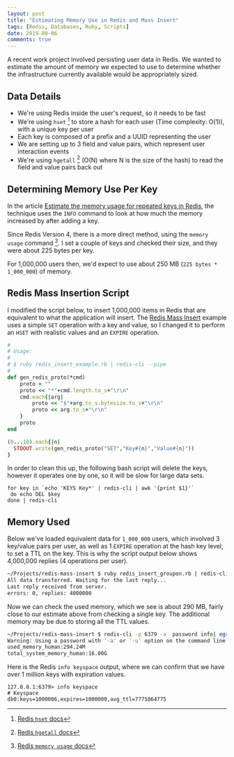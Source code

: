 ```yaml
---
layout: post
title: "Estimating Memory Use in Redis and Mass Insert"
tags: [Redis, Databases, Ruby, Scripts]
date: 2019-08-06
comments: true
---
```


A recent work project involved persisting user data in Redis. We wanted to estimate the amount of memory we expected to use to determine whether the infrastructure currently available would be appropriately sized.

## Data Details
* We're using Redis inside the user's request, so it needs to be fast
* We're using `hset` [^1] to store a hash for each user (Time complexity: O(1)), with a unique key per user
* Each key is composed of a prefix and a UUID representing the user
* We are setting up to 3 field and value pairs, which represent user interaction events
* We're using `hgetall` [^2] (O(N) where N is the size of the hash) to read the field and value pairs back out

## Determining Memory Use Per Key
In the article [Estimate the memory usage for repeated keys in Redis](https://medium.com/@lucasmagnum/redistip-estimate-the-memory-usage-for-repeated-keys-in-redis-2dc3f163fdab), the technique uses the `INFO` command to look at how much the memory increased by after adding a key.

Since Redis Version 4, there is a more direct method, using the `memory usage` command [^3]. I set a couple of keys and checked their size, and they were about 225 bytes per key.

For 1,000,000 users then, we'd expect to use about 250 MB (`225 bytes * 1_000_000`) of memory.


## Redis Mass Insertion Script
I modified the script below, to insert 1,000,000 items in Redis that are equivalent to what the application will insert. The [Redis Mass Insert](https://redis.io/topics/mass-insert) example uses a simple `SET` operation with a key and value, so I changed it to perform an `HSET` with realistic values and an `EXPIRE` operation.

```rb
#
# Usage:
#
# $ ruby redis_insert_example.rb | redis-cli --pipe
#
def gen_redis_proto(*cmd)
    proto = ""
    proto << "*"+cmd.length.to_s+"\r\n"
    cmd.each{|arg|
        proto << "$"+arg.to_s.bytesize.to_s+"\r\n"
        proto << arg.to_s+"\r\n"
    }
    proto
end

(0...10).each{|n|
  STDOUT.write(gen_redis_proto("SET","Key#{n}","Value#{n}"))
}
```

In order to clean this up, the following bash script will delete the keys, however it operates one by one, so it will be slow for large data sets.

```
for key in `echo 'KEYS Key*' | redis-cli | awk '{print $1}'`
 do echo DEL $key
done | redis-cli
```

## Memory Used
Below we've loaded equivalent data for `1_000_000` users, which involved 3 key/value pairs per user, as well as 1 `EXPIRE` operation at the hash key level, to set a TTL on the key. This is why the script output below shows 4,000,000 replies (4 operations per user).

```sh
~/Projects/redis-mass-insert $ ruby redis_insert_groupon.rb | redis-cli --pipe
All data transferred. Waiting for the last reply...
Last reply received from server.
errors: 0, replies: 4000000
```

Now we can check the used memory, which we see is about 290 MB, fairly close to our estimate above from checking a single key. The additional memory may be due to storing all the TTL values.

```sh
~/Projects/redis-mass-insert $ redis-cli -p 6379 -a  password info| egrep "used_memory_human|total_system_memory_human"
Warning: Using a password with '-a' or '-u' option on the command line interface may not be safe.
used_memory_human:294.24M
total_system_memory_human:16.00G
```

Here is the Redis `info keyspace` output, where we can confirm that we have over 1 million keys with expiration values.

```
127.0.0.1:6379> info keyspace
# Keyspace
db0:keys=1000006,expires=1000000,avg_ttl=7775864775
```

[^1]: [Redis `hset` docs](https://redis.io/commands/hset)
[^2]: [Redis `hgetall` docs](https://redis.io/commands/hgetall)
[^3]: [Redis `memory usage` docs](https://redis.io/commands/memory-usage)
